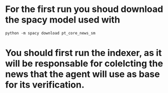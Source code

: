 # For the first run you shoud download the spacy model used with

```
python -m spacy download pt_core_news_sm
```

# You should first run the indexer, as it will be responsable for colelcting the news that the agent will use as base for its verification.